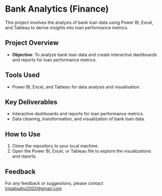 # Bank Analytics (Finance)

This project involves the analysis of bank loan data using Power BI, Excel, and Tableau to derive insights into loan performance metrics.

## Project Overview

- **Objective**: To analyze bank loan data and create interactive dashboards and reports for loan performance metrics.
 
## Tools Used

- Power BI, Excel, and Tableau for data analysis and visualisation.

## Key Deliverables

- Interactive dashboards and reports for loan performance metrics.
- Data cleaning, transformation, and visualization of bank loan data.

## How to Use

1. Clone the repository to your local machine.
2. Open the Power BI, Excel, or Tableau file to explore the visualizations and reports.

## Feedback

For any feedback or suggestions, please contact tripatisahu2002@gmail.com

